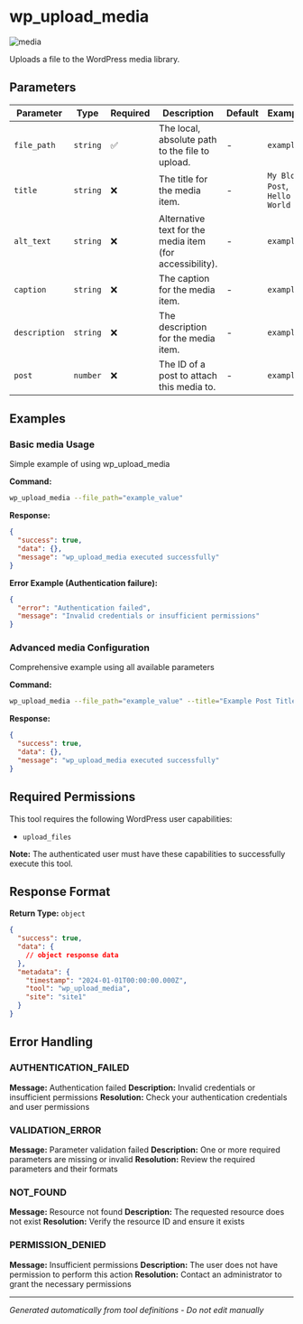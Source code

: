 # wp_upload_media

![media](https://img.shields.io/badge/category-media-purple)

Uploads a file to the WordPress media library.

## Parameters

| Parameter     | Type     | Required | Description                                              | Default | Examples                      |
| ------------- | -------- | -------- | -------------------------------------------------------- | ------- | ----------------------------- |
| `file_path`   | `string` | ✅       | The local, absolute path to the file to upload.          | -       | `example`                     |
| `title`       | `string` | ❌       | The title for the media item.                            | -       | `My Blog Post`, `Hello World` |
| `alt_text`    | `string` | ❌       | Alternative text for the media item (for accessibility). | -       | `example`                     |
| `caption`     | `string` | ❌       | The caption for the media item.                          | -       | `example`                     |
| `description` | `string` | ❌       | The description for the media item.                      | -       | `example`                     |
| `post`        | `number` | ❌       | The ID of a post to attach this media to.                | -       | `example`                     |

## Examples

### Basic media Usage

Simple example of using wp_upload_media

**Command:**

```bash
wp_upload_media --file_path="example_value"
```

**Response:**

```json
{
  "success": true,
  "data": {},
  "message": "wp_upload_media executed successfully"
}
```

**Error Example (Authentication failure):**

```json
{
  "error": "Authentication failed",
  "message": "Invalid credentials or insufficient permissions"
}
```

### Advanced media Configuration

Comprehensive example using all available parameters

**Command:**

```bash
wp_upload_media --file_path="example_value" --title="Example Post Title" --alt_text="example_value" --caption="example_value" --description="example_value" --post="example_value"
```

**Response:**

```json
{
  "success": true,
  "data": {},
  "message": "wp_upload_media executed successfully"
}
```

## Required Permissions

This tool requires the following WordPress user capabilities:

- `upload_files`

**Note:** The authenticated user must have these capabilities to successfully execute this tool.

## Response Format

**Return Type:** `object`

```json
{
  "success": true,
  "data": {
    // object response data
  },
  "metadata": {
    "timestamp": "2024-01-01T00:00:00.000Z",
    "tool": "wp_upload_media",
    "site": "site1"
  }
}
```

## Error Handling

### AUTHENTICATION_FAILED

**Message:** Authentication failed **Description:** Invalid credentials or insufficient permissions **Resolution:**
Check your authentication credentials and user permissions

### VALIDATION_ERROR

**Message:** Parameter validation failed **Description:** One or more required parameters are missing or invalid
**Resolution:** Review the required parameters and their formats

### NOT_FOUND

**Message:** Resource not found **Description:** The requested resource does not exist **Resolution:** Verify the
resource ID and ensure it exists

### PERMISSION_DENIED

**Message:** Insufficient permissions **Description:** The user does not have permission to perform this action
**Resolution:** Contact an administrator to grant the necessary permissions

---

_Generated automatically from tool definitions - Do not edit manually_
